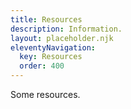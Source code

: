 ```yaml
---
title: Resources
description: Information.
layout: placeholder.njk
eleventyNavigation:
  key: Resources
  order: 400
---
```


Some resources.
